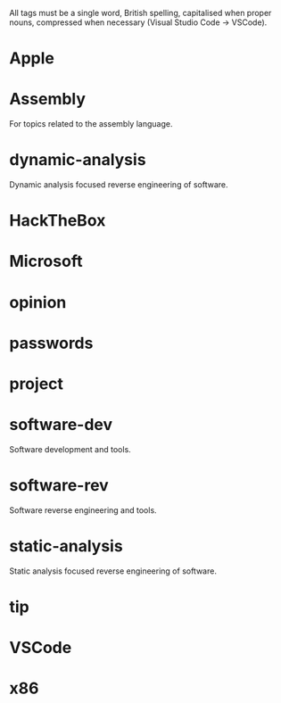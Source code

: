 All tags must be a single word, British spelling, capitalised when proper nouns, compressed when necessary (Visual Studio Code -> VSCode).

# Apple

# Assembly

For topics related to the assembly language.

# dynamic-analysis

Dynamic analysis focused reverse engineering of software.

# HackTheBox

# Microsoft

# opinion

# passwords

# project

# software-dev

Software development and tools.

# software-rev

Software reverse engineering and tools.

# static-analysis

Static analysis focused reverse engineering of software.

# tip

# VSCode

# x86
